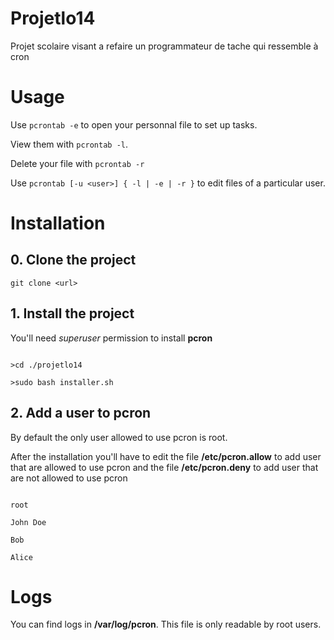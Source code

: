 
# Projetlo14

Projet scolaire visant a refaire un programmateur de tache qui ressemble à cron

# Usage

  

Use `pcrontab -e` to open your personnal file to set up tasks.

View them with `pcrontab -l`.

Delete your file with `pcrontab -r`

  

Use `pcrontab [-u <user>] { -l | -e | -r }` to edit files of a particular user.

  

# Installation

## 0. Clone the project

`git clone <url>`

  

## 1. Install the project

You'll need *superuser* permission to install **pcron**

  

```

>cd ./projetlo14

>sudo bash installer.sh

```

## 2. Add a user to pcron

By default the only user allowed to use pcron is root.

After the installation you'll have to edit the file **/etc/pcron.allow** to add user that are allowed to use pcron and the file **/etc/pcron.deny** to add user that are not allowed to use pcron

```

root

John Doe

Bob

Alice

```

# Logs

You can find logs in **/var/log/pcron**. This file is only readable by root users.